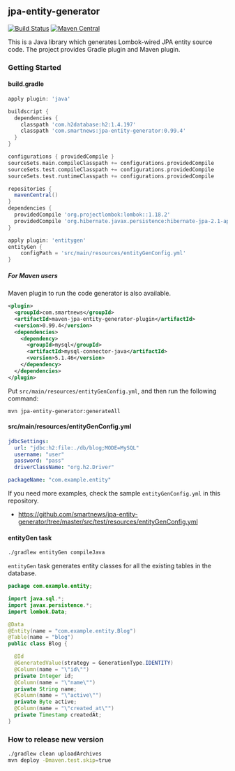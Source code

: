 ## jpa-entity-generator

[![Build Status](https://travis-ci.org/smartnews/jpa-entity-generator.svg?branch=master)](https://travis-ci.org/smartnews/jpa-entity-generator)
[![Maven Central](https://maven-badges.herokuapp.com/maven-central/com.smartnews/jpa-entity-generator/badge.svg)](https://maven-badges.herokuapp.com/maven-central/com.smartnews/jpa-entity-generator)

This is a Java library which generates Lombok-wired JPA entity source code. The project provides Gradle plugin and Maven plugin.

### Getting Started

#### build.gradle

```groovy
apply plugin: 'java'

buildscript {
  dependencies {
    classpath 'com.h2database:h2:1.4.197'
    classpath 'com.smartnews:jpa-entity-generator:0.99.4'
  }
}

configurations { providedCompile }
sourceSets.main.compileClasspath += configurations.providedCompile
sourceSets.test.compileClasspath += configurations.providedCompile
sourceSets.test.runtimeClasspath += configurations.providedCompile

repositories {
  mavenCentral()
}
dependencies {
  providedCompile 'org.projectlombok:lombok::1.18.2'
  providedCompile 'org.hibernate.javax.persistence:hibernate-jpa-2.1-api:1.0.0.Final'
}

apply plugin: 'entitygen'
entityGen {
    configPath = 'src/main/resources/entityGenConfig.yml'
}
```

##### For Maven users

Maven plugin to run the code generator is also available.

```xml
<plugin>
  <groupId>com.smartnews</groupId>
  <artifactId>maven-jpa-entity-generator-plugin</artifactId>
  <version>0.99.4</version>
  <dependencies>
    <dependency>
      <groupId>mysql</groupId>
      <artifactId>mysql-connector-java</artifactId>
      <version>5.1.46</version>
    </dependency>
  </dependencies>
</plugin>
```

Put `src/main/resources/entityGenConfig.yml`, and then run the following command:

```
mvn jpa-entity-generator:generateAll
```

#### src/main/resources/entityGenConfig.yml

```yaml
jdbcSettings:
  url: "jdbc:h2:file:./db/blog;MODE=MySQL"
  username: "user"
  password: "pass"
  driverClassName: "org.h2.Driver"

packageName: "com.example.entity"
```

If you need more examples, check the sample `entityGenConfig.yml` in this repository.

- https://github.com/smartnews/jpa-entity-generator/tree/master/src/test/resources/entityGenConfig.yml

#### entityGen task

```bash
./gradlew entityGen compileJava
```

`entityGen` task generates entity classes for all the existing tables in the database.

```java
package com.example.entity;

import java.sql.*;
import javax.persistence.*;
import lombok.Data;

@Data
@Entity(name = "com.example.entity.Blog")
@Table(name = "blog")
public class Blog {

  @Id
  @GeneratedValue(strategy = GenerationType.IDENTITY)
  @Column(name = "\"id\"")
  private Integer id;
  @Column(name = "\"name\"")
  private String name;
  @Column(name = "\"active\"")
  private Byte active;
  @Column(name = "\"created_at\"")
  private Timestamp createdAt;
}
```

### How to release new version

```bash
./gradlew clean uploadArchives
mvn deploy -Dmaven.test.skip=true
```
